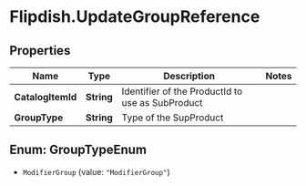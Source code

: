 # Flipdish.UpdateGroupReference

## Properties

Name | Type | Description | Notes
------------ | ------------- | ------------- | -------------
**CatalogItemId** | **String** | Identifier of the ProductId to use as SubProduct | 
**GroupType** | **String** | Type of the SupProduct | 



## Enum: GroupTypeEnum


* `ModifierGroup` (value: `"ModifierGroup"`)




